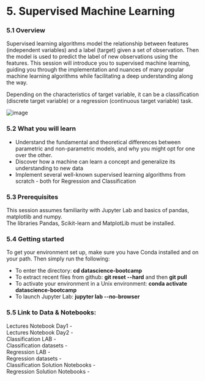 # 5. Supervised Machine Learning

### 5.1 **Overview**

Supervised learning algorithms model the relationship between features (independent variables) and a label (target) given a set of observation. Then the model is used to predict the label of new observations using the features.
This session will introduce you to supervised machine learning, guiding you through the implementation and nuances of many popular machine learning algorithms while facilitating a deep understanding along the way.

Depending on the characteristics of target variable, it can be a classification (discrete target variable) or a regression (continuous target variable) task.

![image](https://user-images.githubusercontent.com/37260563/182246657-9e7d5f9b-2f38-48b0-a300-22881bd69ac6.png)


### 5.2 **What you will learn**
  - Understand the fundamental and theoretical differences between parametric and non-parametric models, and why you might opt for one over the other.
  - Discover how a machine can learn a concept and generalize its understanding to new data
  - Implement several well-known supervised learning algorithms from scratch - both for Regression and Classification


### 5.3 **Prerequisites**
This session assumes familiarity with Jupyter Lab and basics of pandas, matplotlib and numpy.
</br >The libraries Pandas, Scikit-learn and MatplotLib must be installed.

### 5.4 **Getting started**
To get your environment set up, make sure you have Conda installed and on your path. Then simply run the following:

- To enter the directory: **cd datascience-bootcamp**
- To extract recent files from github: **git reset --hard**  and then  **git pull**
- To activate your environment in a Unix environment:   **conda activate datascience-bootcamp**
- To launch Jupyter Lab: **jupyter lab --no-browser**

### 5.5  Link to Data & Notebooks:

Lectures Notebook Day1 - 
</br >Lectures Notebook Day2 - 
</br >Classification LAB - 
</br >Classification datasets -
</br >Regression LAB - 
</br >Regression datasets - 
</br >Classification Solution Notebooks - 
</br >Regression Solution Notebooks - 

